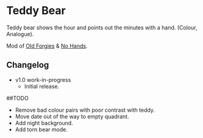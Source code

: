 Teddy Bear
==========
Teddy bear shows the hour and points out the minutes with a hand. (Colour, Analogue).

Mod of [Old Forgies](https://github.com/tdsbtoes/OldFogies) & [No Hands](https://github.com/sdneon/NoHands).

## Changelog
* v1.0 work-in-progress
  * Initial release.
 
##TODO
* Remove bad colour pairs with poor contrast with teddy.
* Move date out of the way to empty quadrant.
* Add night background.
* Add torn bear mode.
